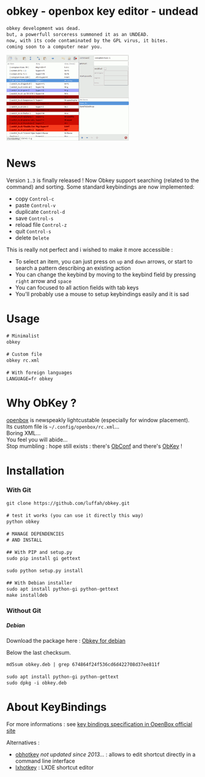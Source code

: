 # obkey - openbox key editor - undead
```
obkey development was dead.
but, a powerfull sorceress summoned it as an UNDEAD.
now, with its code contaminated by the GPL virus, it bites.
coming soon to a computer near you.
```

![ObKey](wiki/screenshot_obkey.png)

# News
Version `1.3` is finally released ! Now Obkey support searching (related to the command) and sorting.
Some standard keybindings are now implemented:

 * copy        `Control-c`
 * paste       `Control-v`
 * duplicate   `Control-d`
 * save        `Control-s`
 * reload file `Control-z`
 * quit        `Control-s`
 * delete      `Delete`

This is really not perfect and i wished to make it more accessible :
* To select an item, you can just press on `up` and `down` arrows, or start to search a pattern describing an existing action
* You can change the keybind by moving to the keybind field by pressing `right` arrow and `space`
* You can focused to all action fields with tab keys
* You'll probably use a mouse to setup keybindings easily and it is sad

# Usage
```shell
# Minimalist
obkey

# Custom file
obkey rc.xml

# With foreign languages
LANGUAGE=fr obkey

```

# Why ObKey ?
[openbox](http://openbox.org/wiki/Main_Page) is newspeakly lightcustable (especially for window placement).<br>
Its custom file is `~/.config/openbox/rc.xml`...<br>
Boring XML...<br>
You feel you will abide...<br>
Stop mumbling : hope still exists : there's [ObConf](http://openbox.org/wiki/ObConf:About) and there's [ObKey](#) !

# Installation

### With Git
```shell
git clone https://github.com/luffah/obkey.git

# test it works (you can use it directly this way)
python obkey

# MANAGE DEPENDENCIES
# AND INSTALL

## With PIP and setup.py
sudo pip install gi gettext

sudo python setup.py install

## With Debian installer 
sudo apt install python-gi python-gettext
make installdeb
```

### Without Git

##### Debian

Download the package here : [Obkey for debian](https://github.com/luffah/obkey/raw/master/obkey.deb)

Below the last checksum.
```shell
md5sum obkey.deb | grep 674864f24f536cd6d422708d37ee811f

sudo apt install python-gi python-gettext
sudo dpkg -i obkey.deb
```

# About KeyBindings
For more informations : see [key bindings specification in OpenBox official site](http://openbox.org/wiki/Help:Bindings)

Alternatives :

* [obhotkey](https://sourceforge.net/projects/obhotkey/) _not updated since 2013..._ : allows to edit shortcut directly in a command line interface
* [lxhotkey](https://github.com/lxde/lxhotkey) : LXDE shortcut editor
